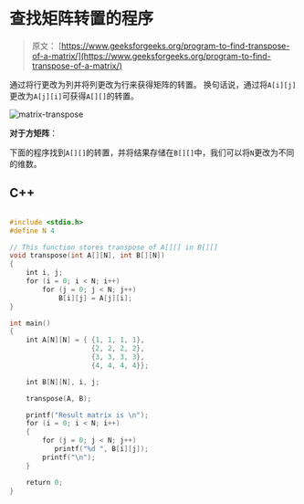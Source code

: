 # 查找矩阵转置的程序

> 原文： [https://www.geeksforgeeks.org/program-to-find-transpose-of-a-matrix/](https://www.geeksforgeeks.org/program-to-find-transpose-of-a-matrix/)

通过将行更改为列并将列更改为行来获得矩阵的转置。 换句话说，通过将`A[i][j]`更改为`A[j][i]`可获得`A[][]`的转置。

![matrix-transpose](img/e368eb2a9ca0cd036dc0c86015b59151.png)



**对于方矩阵**：

下面的程序找到`A[][]`的转置，并将结果存储在`B[][]`中，我们可以将`N`更改为不同的维数。

## C++ 

```cpp

#include <stdio.h> 
#define N 4 

// This function stores transpose of A[][] in B[][] 
void transpose(int A[][N], int B[][N]) 
{ 
    int i, j; 
    for (i = 0; i < N; i++) 
        for (j = 0; j < N; j++) 
            B[i][j] = A[j][i]; 
} 

int main() 
{ 
    int A[N][N] = { {1, 1, 1, 1}, 
                    {2, 2, 2, 2}, 
                    {3, 3, 3, 3}, 
                    {4, 4, 4, 4}}; 

    int B[N][N], i, j; 

    transpose(A, B); 

    printf("Result matrix is \n"); 
    for (i = 0; i < N; i++) 
    { 
        for (j = 0; j < N; j++) 
           printf("%d ", B[i][j]); 
        printf("\n"); 
    } 

    return 0; 
} 

```